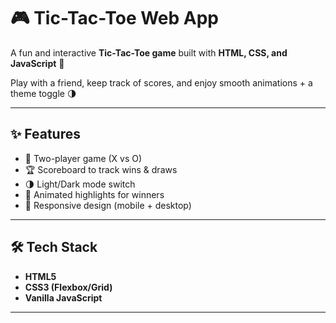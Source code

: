 # 🎮 Tic-Tac-Toe Web App  

A fun and interactive **Tic-Tac-Toe game** built with **HTML, CSS, and JavaScript** 🚀  

Play with a friend, keep track of scores, and enjoy smooth animations + a theme toggle 🌗  

---

## ✨ Features  
- 🎯 Two-player game (X vs O)  
- 🏆 Scoreboard to track wins & draws  
- 🌗 Light/Dark mode switch  
- 🎨 Animated highlights for winners  
- 📱 Responsive design (mobile + desktop)  

---

## 🛠️ Tech Stack  
- **HTML5**  
- **CSS3 (Flexbox/Grid)**  
- **Vanilla JavaScript**  

---

